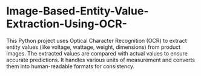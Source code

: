 # Image-Based-Entity-Value-Extraction-Using-OCR-
This Python project uses Optical Character Recognition (OCR) to extract entity values (like voltage, wattage, weight, dimensions) from product images. The extracted values are compared with actual values to ensure accurate predictions. It handles various units of measurement and converts them into human-readable formats for consistency.
